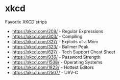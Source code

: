 # xkcd
Favorite XKCD strips


  * https://xkcd.com/208/ - Regular Expressions
  * https://xkcd.com/303/ - Compiling
  * https://xkcd.com/327/ - Exploits of a Mom
  * https://xkcd.com/323/ - Ballmer Peak
  * https://xkcd.com/627/ - Tech Support Cheat Sheet
  * https://xkcd.com/936/ - Password Strength
  * https://xkcd.com/1508/ - Operating Systems
  * https://xkcd.com/1823/ - Hottest Editors
  * https://xkcd.com/2507/ - USV-C
